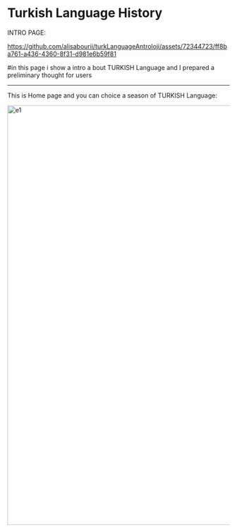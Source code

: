 # Turkish Language History


INTRO PAGE:


https://github.com/alisabourii/turkLanguageAntroloji/assets/72344723/ff8ba761-a436-4360-8f31-d981e6b59f81

#in this page i show a intro a bout TURKISH Language and I prepared a preliminary thought for users

_______________________________________________________________________________________________________________________________________________________

This is Home page and you can choice a season of TURKISH Language:

<img width="949" alt="e1" src="https://github.com/alisabourii/turkLanguageAntroloji/assets/72344723/de3d5bd5-c5d7-456d-9a6c-a50d31a812b4">

